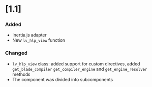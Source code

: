 # [1.1]

### Added

- Inertia.js adapter
- New `lv_hlp_view` function

### Changed

- `lv_hlp_view` class: added support for custom directives, added `get_blade_compiler` `get_compiler_engine` and `get_engine_resolver` methods
- The component was divided into subcomponents
